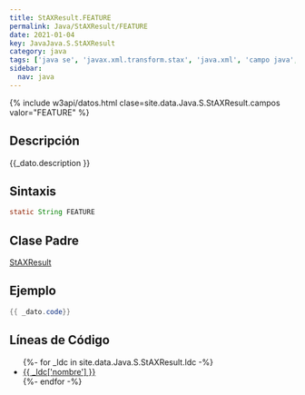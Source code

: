 ```yaml
---
title: StAXResult.FEATURE
permalink: Java/StAXResult/FEATURE
date: 2021-01-04
key: JavaJava.S.StAXResult
category: java
tags: ['java se', 'javax.xml.transform.stax', 'java.xml', 'campo java', 'Java 1.6']
sidebar: 
  nav: java
---
```


{% include w3api/datos.html clase=site.data.Java.S.StAXResult.campos valor="FEATURE" %}

## Descripción
{{_dato.description }}

## Sintaxis
~~~java
static String FEATURE
~~~

## Clase Padre
[StAXResult](/Java/StAXResult/)

## Ejemplo
~~~java
{{ _dato.code}}
~~~

## Líneas de Código
<ul>
{%- for _ldc in site.data.Java.S.StAXResult.ldc -%}
   <li>
       <a href="{{_ldc['url'] }}">{{ _ldc['nombre'] }}</a>
   </li>
{%- endfor -%}
</ul>
